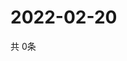 # 2022-02-20
  共 0条

  <!-- BEGIN -->
  <!-- 最后更新时间Sun Feb 20 2022 07:04:03 GMT+0000 (Coordinated Universal Time) -->
  
  <!-- END -->
  
  
